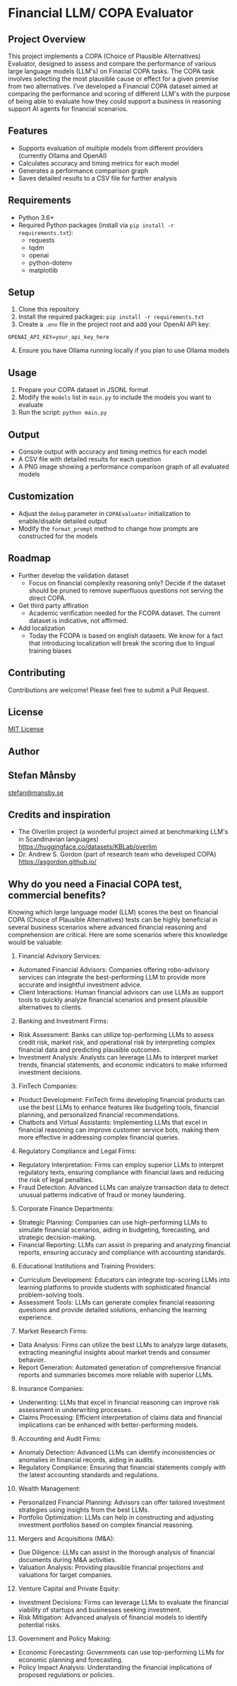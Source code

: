 # Financial LLM/ COPA Evaluator

## Project Overview

This project implements a COPA (Choice of Plausible Alternatives) Evaluator, designed to assess and compare the performance of various large language models (LLM's) on Finacial COPA tasks. The COPA task involves selecting the most plausible cause or effect for a given premise from two alternatives.
I've developed a Financial COPA dataset aimed at comparing the performance and scoring of different LLM's with the purpose of being able to evaluate how they could support a business in reasoning support AI agents for financial scenarios. 

## Features

- Supports evaluation of multiple models from different providers (currently Ollama and OpenAI)
- Calculates accuracy and timing metrics for each model
- Generates a performance comparison graph
- Saves detailed results to a CSV file for further analysis

## Requirements

- Python 3.6+
- Required Python packages (install via `pip install -r requirements.txt`):
    - requests
    - tqdm
    - openai
    - python-dotenv
    - matplotlib

## Setup

1. Clone this repository
2. Install the required packages: `pip install -r requirements.txt`
3. Create a `.env` file in the project root and add your OpenAI API key:
```, text
OPENAI_API_KEY=your_api_key_here
```
4. Ensure you have Ollama running locally if you plan to use Ollama models

## Usage

1. Prepare your COPA dataset in JSONL format
2. Modify the `models` list in `main.py` to include the models you want to evaluate
3. Run the script: `python main.py`

## Output

- Console output with accuracy and timing metrics for each model
- A CSV file with detailed results for each question
- A PNG image showing a performance comparison graph of all evaluated models

## Customization

- Adjust the `debug` parameter in `COPAEvaluator` initialization to enable/disable detailed output
- Modify the `format_prompt` method to change how prompts are constructed for the models

## Roadmap

- Further develop the validation dataset
  - Focus on financial complexity reasoning only? Decide if the dataset should be pruned to remove superfluous questions not serving the direct COPA.
- Get third party affiration 
  - Academic verification needed for the FCOPA dataset. The current dataset is indicative, not affirmed.
- Add localization
  - Today the FCOPA is based on english datasets. We know for a fact that introducing localization will break the scoring due to lingual training biases

## Contributing

Contributions are welcome! Please feel free to submit a Pull Request.

## License

[MIT License](LICENSE)

## Author
## Stefan Månsby 

stefan@mansby.se

## Credits and inspiration
- The Olverlim project (a wonderful project aimed at benchmarking LLM's in Scandinavian languages) https://huggingface.co/datasets/KBLab/overlim
- Dr. Andrew S. Gordon (part of research team who developed COPA) https://asgordon.github.io/

## Why do you need a Finacial COPA test, commercial benefits?

Knowing which large language model (LLM) scores the best on financial COPA (Choice of Plausible Alternatives) tests can be highly beneficial in several business scenarios where advanced financial reasoning and comprehension are critical. Here are some scenarios where this knowledge would be valuable:

1. Financial Advisory Services:
- Automated Financial Advisors: Companies offering robo-advisory services can integrate the best-performing LLM to provide more accurate and insightful investment advice.
- Client Interactions: Human financial advisors can use LLMs as support tools to quickly analyze financial scenarios and present plausible alternatives to clients.

2. Banking and Investment Firms:
- Risk Assessment: Banks can utilize top-performing LLMs to assess credit risk, market risk, and operational risk by interpreting complex financial data and predicting plausible outcomes.
- Investment Analysis: Analysts can leverage LLMs to interpret market trends, financial statements, and economic indicators to make informed investment decisions.

3. FinTech Companies:
- Product Development: FinTech firms developing financial products can use the best LLMs to enhance features like budgeting tools, financial planning, and personalized financial recommendations.
- Chatbots and Virtual Assistants: Implementing LLMs that excel in financial reasoning can improve customer service bots, making them more effective in addressing complex financial queries.

4. Regulatory Compliance and Legal Firms:
- Regulatory Interpretation: Firms can employ superior LLMs to interpret regulatory texts, ensuring compliance with financial laws and reducing the risk of legal penalties.
- Fraud Detection: Advanced LLMs can analyze transaction data to detect unusual patterns indicative of fraud or money laundering.

5. Corporate Finance Departments:
- Strategic Planning: Companies can use high-performing LLMs to simulate financial scenarios, aiding in budgeting, forecasting, and strategic decision-making.
- Financial Reporting: LLMs can assist in preparing and analyzing financial reports, ensuring accuracy and compliance with accounting standards.

6. Educational Institutions and Training Providers:
- Curriculum Development: Educators can integrate top-scoring LLMs into learning platforms to provide students with sophisticated financial problem-solving tools.
- Assessment Tools: LLMs can generate complex financial reasoning questions and provide detailed solutions, enhancing the learning experience.

7. Market Research Firms:
- Data Analysis: Firms can utilize the best LLMs to analyze large datasets, extracting meaningful insights about market trends and consumer behavior.
- Report Generation: Automated generation of comprehensive financial reports and summaries becomes more reliable with superior LLMs.

8. Insurance Companies:
- Underwriting: LLMs that excel in financial reasoning can improve risk assessment in underwriting processes.
- Claims Processing: Efficient interpretation of claims data and financial implications can be enhanced with better-performing models.

9. Accounting and Audit Firms:
- Anomaly Detection: Advanced LLMs can identify inconsistencies or anomalies in financial records, aiding in audits.
- Regulatory Compliance: Ensuring that financial statements comply with the latest accounting standards and regulations.

10. Wealth Management:
- Personalized Financial Planning: Advisors can offer tailored investment strategies using insights from the best LLMs.
- Portfolio Optimization: LLMs can help in constructing and adjusting investment portfolios based on complex financial reasoning.

11. Mergers and Acquisitions (M&A):
- Due Diligence: LLMs can assist in the thorough analysis of financial documents during M&A activities.
- Valuation Analysis: Providing plausible financial projections and valuations for target companies.

12. Venture Capital and Private Equity:
- Investment Decisions: Firms can leverage LLMs to evaluate the financial viability of startups and businesses seeking investment.
- Risk Mitigation: Advanced analysis of financial models to identify potential risks.

13. Government and Policy Making:
- Economic Forecasting: Governments can use top-performing LLMs for economic planning and forecasting.
- Policy Impact Analysis: Understanding the financial implications of proposed regulations or policies.

